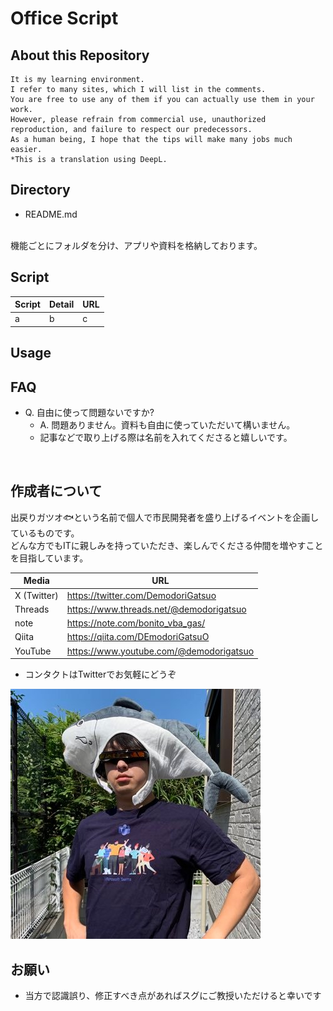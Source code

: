# Office Script

## About this Repository

```
It is my learning environment.
I refer to many sites, which I will list in the comments.
You are free to use any of them if you can actually use them in your work.
However, please refrain from commercial use, unauthorized reproduction, and failure to respect our predecessors.
As a human being, I hope that the tips will make many jobs much easier.
*This is a translation using DeepL.
```

## Directory
- README.md
<br>
機能ごとにフォルダを分け、アプリや資料を格納しております。

## Script

|Script|Detail|URL
|---|---|---
|a|b|c|


## Usage

## FAQ
* Q. 自由に使って問題ないですか?
    * A. 問題ありません。資料も自由に使っていただいて構いません。
    * 記事などで取り上げる際は名前を入れてくださると嬉しいです。
<br>

## 作成者について
出戻りガツオ🐟という名前で個人で市民開発者を盛り上げるイベントを企画しているものです。<br>
どんな方でもITに親しみを持っていただき、楽しんでくださる仲間を増やすことを目指しています。

|Media|URL
|---|---
|X (Twitter)|https://twitter.com/DemodoriGatsuo
|Threads|https://www.threads.net/@demodorigatsuo
|note|https://note.com/bonito_vba_gas/
|Qiita|https://qiita.com/DEmodoriGatsuO
|YouTube|https://www.youtube.com/@demodorigatsuo

 * コンタクトはTwitterでお気軽にどうぞ

![出戻りガツオ🐟](https://github.com/DEmodoriGatsuO/PowerPlatform-Events-Sample/blob/main/media/gatsuo.jpg)
<br>

## お願い
 - 当方で認識誤り、修正すべき点があればスグにご教授いただけると幸いです